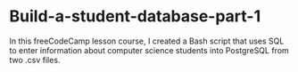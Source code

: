 # Build-a-student-database-part-1
In this freeCodeCamp lesson course, I created a Bash script that uses SQL to enter information about computer science students into PostgreSQL from two .csv files.
